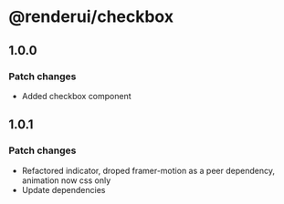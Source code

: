 # @renderui/checkbox

## 1.0.0

### Patch changes

- Added checkbox component

## 1.0.1

### Patch changes

- Refactored indicator, droped framer-motion as a peer dependency, animation now css only
- Update dependencies
